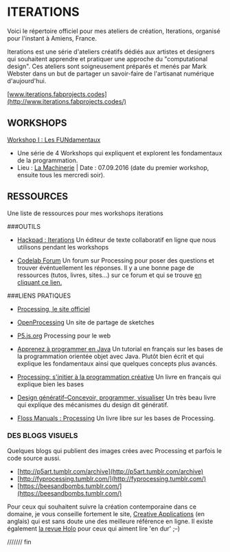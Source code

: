 # ITERATIONS

Voici le répertoire officiel pour mes ateliers de création, Iterations, organisé pour l'instant à Amiens, France. 

Iterations est une série d'ateliers créatifs dédiés aux artistes et designers qui souhaitent apprendre et pratiquer une approche du "computational design". Ces ateliers sont soigneusement préparés et menés par Mark Webster dans un but de partager un savoir-faire de l'artisanat numérique d'aujourd'hui. 

[www.iterations.fabprojects.codes](http://www.iterations.fabprojects.codes/)

## WORKSHOPS

[Workshop I : Les FUNdamentaux](https://github.com/FreeArtBureau/ITERATIONS/tree/master/WK_FUNdamentaux_092016)

- Une série de 4 Workshops qui expliquent et explorent les fondamentaux de la programmation.
- Lieu : [La Machinerie](http://lamachinerie.org/) | Date : 07.09.2016 (date du premier workshop, ensuite tous les mercredi soir).

## RESSOURCES
Une liste de ressources pour mes workshops iterations

###OUTILS

- [Hackpad : Iterations](https://iterations.hackpad.com/)
Un éditeur de texte collaboratif en ligne que nous utilisons pendant les workshops

- [Codelab Forum](http://codelab.fr/processing)
Un forum sur Processing pour poser des questions et trouver événtuellement les réponses.
Il y a une bonne page de ressources (tutos, livres, sites...) sur ce forum et qui se trouve [en cliquant ce lien.](http://codelab.fr/39)


###LIENS PRATIQUES

- [Processing, le site officiel](https://processing.org/)

- [OpenProcessing](http://www.openprocessing.org/)
Un site de partage de sketches

- [P5.js.org](https://p5js.org/)
Processing pour le web


- [Apprenez à programmer en Java](https://openclassrooms.com/courses/apprenez-a-programmer-en-java)
Un tutorial en français sur les bases de la programmation orientée objet avec Java. Plutôt bien écrit et qui explique les fondamentaux ainsi que quelques concepts plus avancés. 

- [Processing: s'initier à la programmation créative](https://www.amazon.fr/Processing-Sinitier-programmation-cr-ative/dp/2100737848/ref=oosr)
Un livre en français qui explique bien les bases

- [Design génératif–Concevoir, programmer, visualiser](https://www.amazon.fr/Design-g%C3%A9n%C3%A9ratif-Concevoir-programmer-visualiser/dp/2350172155/ref=sr_1_1?s=books&ie=UTF8&qid=1472898919&sr=1-1&keywords=Design+g%C3%A9n%C3%A9ratif)
Un très beau livre qui explique des mécanismes du design dit génératif.

- [Floss Manuals : Processing](https://fr.flossmanuals.net/processing/introduction/)
Un livre libre sur les bases de Processing.

### DES BLOGS VISUELS
Quelques blogs qui publient des images crées avec Processing et parfois le code source aussi.

- [http://p5art.tumblr.com/archive](http://p5art.tumblr.com/archive)
- [http://fyprocessing.tumblr.com/](http://fyprocessing.tumblr.com/)
- [https://beesandbombs.tumblr.com/](https://beesandbombs.tumblr.com/)


Pour ceux qui souhaitent suivre la création contemporaine dans ce domaine, je vous conseille fortement le site, [Creative Applications](http://www.creativeapplications.net/) (en anglais) qui est sans doute une des meilleure référence en ligne. Il existe également [la revue Holo](http://www.creativeapplications.net/holo/) pour ceux qui aiment lire 'en dur' ;–)




/////// fin
